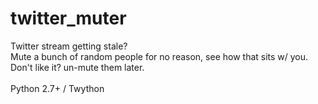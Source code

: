 # twitter_muter

Twitter stream getting stale? <br>
Mute a bunch of random people for no reason, see how that sits w/ you. <br>
Don't like it? un-mute them later. 
<br><br>
Python 2.7+ / Twython   

